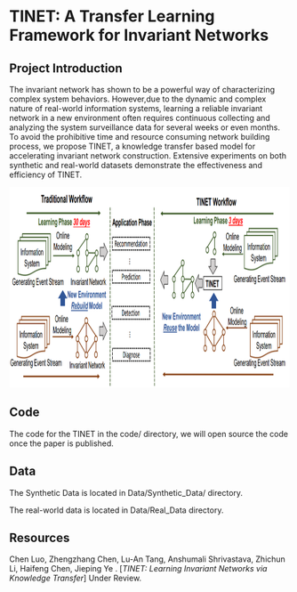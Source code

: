 TINET: A Transfer Learning Framework for Invariant Networks
======================

Project Introduction
--------

The invariant network has shown to be a powerful way of characterizing complex system behaviors. 
However,due to the dynamic and complex nature of real-world information systems, learning a reliable invariant network in a new environment often requires continuous collecting and analyzing the system surveillance data for several weeks or even months. 
To avoid the prohibitive time and resource consuming network building process, we propose TINET, a knowledge transfer based model for accelerating invariant network construction. Extensive experiments on both synthetic and real-world datasets demonstrate the effectiveness and efficiency of TINET.

<img src="https://github.com/rackingroll/tinet/blob/master/Image/overview.PNG" width="900" height="360" />

Code
--------
The code for the TINET in the code/ directory, we will open source the code once the paper is published.

Data
--------
The Synthetic Data is located in Data/Synthetic_Data/ directory.

The real-world data is located in Data/Real_Data directory.

Resources  
-------- 
Chen Luo, Zhengzhang Chen, Lu-An Tang, Anshumali Shrivastava, Zhichun Li, Haifeng Chen, Jieping Ye
. [*TINET: Learning Invariant Networks via Knowledge Transfer*] Under Review.